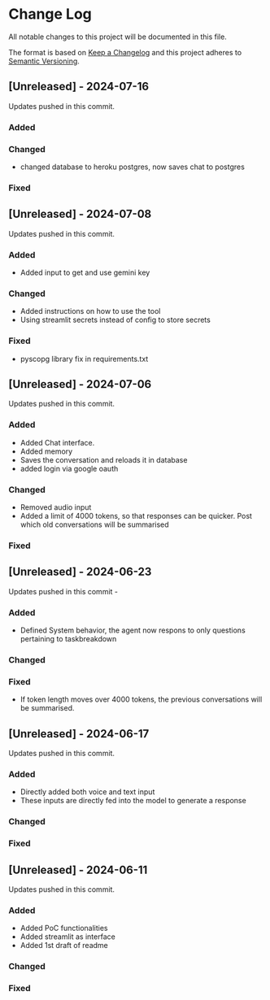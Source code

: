 # Change Log
All notable changes to this project will be documented in this file.
 
The format is based on [Keep a Changelog](http://keepachangelog.com/)
and this project adheres to [Semantic Versioning](http://semver.org/).

## [Unreleased] - 2024-07-16
 
Updates pushed in this commit.
 
### Added
 
### Changed
- changed database to heroku postgres, now saves chat to postgres 
### Fixed

## [Unreleased] - 2024-07-08
 
Updates pushed in this commit.
 
### Added
- Added input to get and use gemini key
 
### Changed
- Added instructions on how to use the tool
- Using streamlit secrets instead of config to store secrets
### Fixed
- pyscopg library fix in requirements.txt

## [Unreleased] - 2024-07-06
 
Updates pushed in this commit.
 
### Added
- Added Chat interface.
- Added memory
- Saves the conversation and reloads it in database
- added login via google oauth
 
### Changed
- Removed audio input
- Added a limit of 4000 tokens, so that responses can be quicker. Post which old conversations will be summarised
 
### Fixed

## [Unreleased] - 2024-06-23

Updates pushed in this commit - 

### Added
- Defined System behavior, the agent now respons to only questions pertaining to taskbreakdown
 
### Changed
 
### Fixed
- If token length moves over 4000 tokens, the previous conversations will be summarised.
## [Unreleased] - 2024-06-17

Updates pushed in this commit.

### Added
- Directly added both voice and text input 
- These inputs are directly fed into the model to generate a response
 
### Changed
 
### Fixed


## [Unreleased] - 2024-06-11
 
Updates pushed in this commit.
 
### Added
- Added PoC functionalities
- Added streamlit as interface
- Added 1st draft of readme
 
### Changed
 
### Fixed
